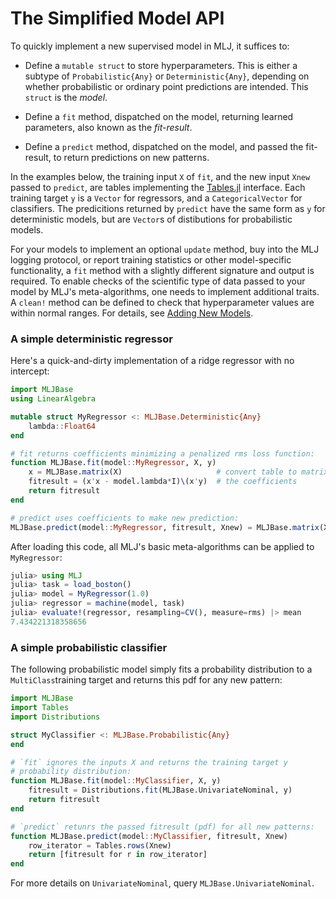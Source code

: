 # The Simplified Model API

To quickly implement a new supervised model in MLJ, it suffices to:

- Define a `mutable struct` to store hyperparameters. This is either a subtype
  of `Probabilistic{Any}` or `Deterministic{Any}`, depending on
  whether probabilistic or ordinary point predictions are
  intended. This `struct` is the *model*.
  
- Define a `fit` method, dispatched on the model, returning
  learned parameters, also known as the *fit-result*.
  
- Define a `predict` method, dispatched on the model, and passed the
  fit-result, to return predictions on new patterns.
  
In the examples below, the training input `X` of `fit`, and the new
input `Xnew` passed to `predict`, are tables implementing the
[Tables.jl](https://github.com/JuliaData/Tables.jl) interface. Each
training target `y` is a `Vector` for regressors, and a 
`CategoricalVector` for classifiers. The predicitions returned by
`predict` have the same form as `y` for deterministic models, but are
`Vector`s of distibutions for probabilistic models.

For your models to implement an optional `update` method, buy into the
MLJ logging protocol, or report training statistics or other
model-specific functionality, a `fit` method with a slightly different
signature and output is required. To enable checks of the scientific
type of data passed to your model by MLJ's meta-algorithms, one needs
to implement additional traits. A `clean!` method can be defined to
check that hyperparameter values are within normal ranges. For details, see
[Adding New Models](adding_new_models.md).


### A simple deterministic regressor

Here's a quick-and-dirty implementation of a ridge regressor with no intercept:

````julia
import MLJBase
using LinearAlgebra

mutable struct MyRegressor <: MLJBase.Deterministic{Any}
    lambda::Float64
end

# fit returns coefficients minimizing a penalized rms loss function:
function MLJBase.fit(model::MyRegressor, X, y)
    x = MLJBase.matrix(X)                     # convert table to matrix
    fitresult = (x'x - model.lambda*I)\(x'y)  # the coefficients
    return fitresult
end

# predict uses coefficients to make new prediction:
MLJBase.predict(model::MyRegressor, fitresult, Xnew) = MLJBase.matrix(Xnew)fitresult
````

After loading this code, all MLJ's basic meta-algorithms can be applied to `MyRegressor`:

````julia
julia> using MLJ
julia> task = load_boston()
julia> model = MyRegressor(1.0)
julia> regressor = machine(model, task)
julia> evaluate!(regressor, resampling=CV(), measure=rms) |> mean
7.434221318358656

````

### A simple probabilistic classifier

The following probabilistic model simply fits a probability
distribution to a `MultiClass`training target and returns this pdf for
any new pattern:

````julia
import MLJBase
import Tables
import Distributions

struct MyClassifier <: MLJBase.Probabilistic{Any}
end

# `fit` ignores the inputs X and returns the training target y
# probability distribution:
function MLJBase.fit(model::MyClassifier, X, y)
    fitresult = Distributions.fit(MLJBase.UnivariateNominal, y)
    return fitresult
end

# `predict` retunrs the passed fitresult (pdf) for all new patterns:
function MLJBase.predict(model::MyClassifier, fitresult, Xnew)
    row_iterator = Tables.rows(Xnew)
    return [fitresult for r in row_iterator]
end
````

For more details on `UnivariateNominal`, query `MLJBase.UnivariateNominal`. 
